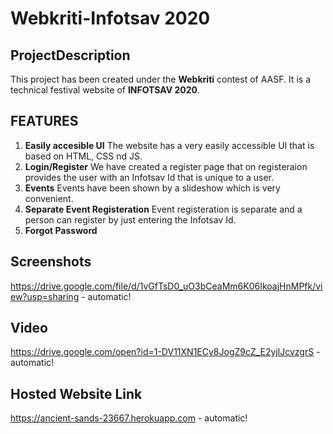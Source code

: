 # Webkriti\-Infotsav 2020
## ProjectDescription
This project has been created under the __Webkriti__ contest of AASF. It is a technical festival website of __INFOTSAV 2020__.
## FEATURES
1. __Easily accesible UI__
The website has a very easily accessible UI that is based on HTML, CSS nd JS.
2. __Login/Register__
We have created a register page that on registeraion provides the user with an Infotsav Id that is unique to a user.
3. __Events__
Events have been shown by a slideshow which is very convenient.
4. __Separate Event Registeration__
Event registeration is separate and a person can register by just entering the Infotsav Id.
5. __Forgot Password__
## Screenshots
https://drive.google.com/file/d/1vGfTsD0_uO3bCeaMm6K06IkoajHnMPfk/view?usp=sharing - automatic!
## Video
https://drive.google.com/open?id=1-DV11XN1ECy8JogZ9cZ_E2yjlJcvzgrS - automatic!
## Hosted Website Link
https://ancient-sands-23667.herokuapp.com - automatic!
